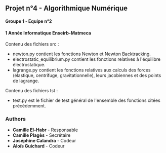 ## Projet n°4 - Algorithmique Numérique
#### Groupe 1 - Equipe n°2
#### 1 Année Informatique Enseirb-Matmeca

Contenu des fichiers src :
- newton.py contient les fonctions Newton et Newton Backtracking.
- electrostatic_equilibrium.py contient les fonctions relatives à l'équilibre électrostatique.
- lagrange.py contient les fonctions relatives aux calculs des forces (élastique, centrifuge, gravitationnelle), leurs jacobiennes et des points de lagrange.

Contenu des fichiers tst :
- test.py est le fichier de test général de l'ensemble des fonctions citées précédemment.

### Authors
* **Camille El-Habr** - Responsable
* **Camille Plagès** - Secrétaire
* **Joséphine Calandra** - Codeur
* **Aloïs Guichard** - Codeur
